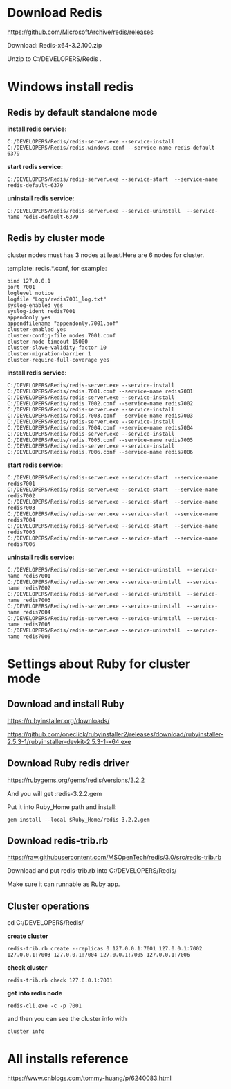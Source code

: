 # Download Redis

https://github.com/MicrosoftArchive/redis/releases

Download: Redis-x64-3.2.100.zip

Unzip to C:/DEVELOPERS/Redis .

# Windows install redis

## Redis by default standalone mode

**install redis service:**

```
C:/DEVELOPERS/Redis/redis-server.exe --service-install C:/DEVELOPERS/Redis/redis.windows.conf --service-name redis-default-6379
```

**start redis service:**

```
C:/DEVELOPERS/Redis/redis-server.exe --service-start  --service-name redis-default-6379
```

**uninstall redis service:**

```
C:/DEVELOPERS/Redis/redis-server.exe --service-uninstall  --service-name redis-default-6379
```

## Redis by cluster mode

cluster nodes must has 3 nodes at least.Here are 6 nodes for cluster.

template: redis.*.conf, for example:

```
bind 127.0.0.1
port 7001
loglevel notice
logfile "Logs/redis7001_log.txt"
syslog-enabled yes
syslog-ident redis7001
appendonly yes
appendfilename "appendonly.7001.aof"
cluster-enabled yes
cluster-config-file nodes.7001.conf
cluster-node-timeout 15000
cluster-slave-validity-factor 10
cluster-migration-barrier 1
cluster-require-full-coverage yes
```

**install redis service:**

```
C:/DEVELOPERS/Redis/redis-server.exe --service-install C:/DEVELOPERS/Redis/redis.7001.conf --service-name redis7001
C:/DEVELOPERS/Redis/redis-server.exe --service-install C:/DEVELOPERS/Redis/redis.7002.conf --service-name redis7002
C:/DEVELOPERS/Redis/redis-server.exe --service-install C:/DEVELOPERS/Redis/redis.7003.conf --service-name redis7003
C:/DEVELOPERS/Redis/redis-server.exe --service-install C:/DEVELOPERS/Redis/redis.7004.conf --service-name redis7004
C:/DEVELOPERS/Redis/redis-server.exe --service-install C:/DEVELOPERS/Redis/redis.7005.conf --service-name redis7005
C:/DEVELOPERS/Redis/redis-server.exe --service-install C:/DEVELOPERS/Redis/redis.7006.conf --service-name redis7006
```

**start redis service:**

```
C:/DEVELOPERS/Redis/redis-server.exe --service-start  --service-name redis7001
C:/DEVELOPERS/Redis/redis-server.exe --service-start  --service-name redis7002
C:/DEVELOPERS/Redis/redis-server.exe --service-start  --service-name redis7003
C:/DEVELOPERS/Redis/redis-server.exe --service-start  --service-name redis7004
C:/DEVELOPERS/Redis/redis-server.exe --service-start  --service-name redis7005
C:/DEVELOPERS/Redis/redis-server.exe --service-start  --service-name redis7006
```

**uninstall redis service:**

```
C:/DEVELOPERS/Redis/redis-server.exe --service-uninstall  --service-name redis7001
C:/DEVELOPERS/Redis/redis-server.exe --service-uninstall  --service-name redis7002
C:/DEVELOPERS/Redis/redis-server.exe --service-uninstall  --service-name redis7003
C:/DEVELOPERS/Redis/redis-server.exe --service-uninstall  --service-name redis7004
C:/DEVELOPERS/Redis/redis-server.exe --service-uninstall  --service-name redis7005
C:/DEVELOPERS/Redis/redis-server.exe --service-uninstall  --service-name redis7006
```

# Settings about  Ruby for cluster mode

## Download and install Ruby 

https://rubyinstaller.org/downloads/

https://github.com/oneclick/rubyinstaller2/releases/download/rubyinstaller-2.5.3-1/rubyinstaller-devkit-2.5.3-1-x64.exe

## Download Ruby redis driver

https://rubygems.org/gems/redis/versions/3.2.2

And you will get :redis-3.2.2.gem

Put it into Ruby_Home path and install:

```
gem install --local $Ruby_Home/redis-3.2.2.gem 
```

## Download redis-trib.rb

https://raw.githubusercontent.com/MSOpenTech/redis/3.0/src/redis-trib.rb

Download and put redis-trib.rb into  C:/DEVELOPERS/Redis/ 

Make sure  it can runnable as Ruby app.

## Cluster operations

cd  C:/DEVELOPERS/Redis/ 

**create cluster**
```
redis-trib.rb create --replicas 0 127.0.0.1:7001 127.0.0.1:7002 127.0.0.1:7003 127.0.0.1:7004 127.0.0.1:7005 127.0.0.1:7006
```
**check cluster**
```
redis-trib.rb check 127.0.0.1:7001
```

**get into redis node**

```
redis-cli.exe -c -p 7001
```
and then you can see the cluster info with

```
cluster info
```


# All installs reference

https://www.cnblogs.com/tommy-huang/p/6240083.html

